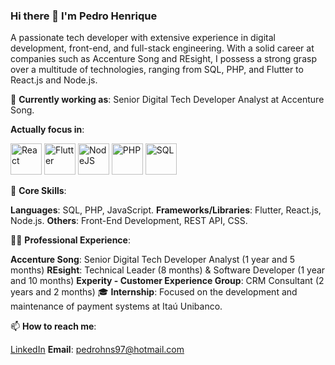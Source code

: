 ### Hi there 👋 I'm Pedro Henrique

<!--
**pedrohns/pedrohns** is a ✨ _special_ ✨ repository because its `README.md` (this file) appears on your GitHub profile.

Here are some ideas to get you started:

- 🔭 I’m currently working on ...
- 🌱 I’m currently learning ...
- 👯 I’m looking to collaborate on ...
- 🤔 I’m looking for help with ...
- 💬 Ask me about ...
- 📫 How to reach me: ...
- 😄 Pronouns: ...
- ⚡ Fun fact: ...
-->

A passionate tech developer with extensive experience in digital development, front-end, and full-stack engineering. With a solid career at companies such as Accenture Song and REsight, I possess a strong grasp over a multitude of technologies, ranging from SQL, PHP, and Flutter to React.js and Node.js.

🔭 **Currently working as**: Senior Digital Tech Developer Analyst at Accenture Song.

**Actually focus in**:
<div style="display: inline;">
<img width="50" height="50" alt="React" src="https://cdn.jsdelivr.net/gh/devicons/devicon/icons/react/react-original.svg" />
<img width="50" height="50" alt="Flutter" src="https://cdn.jsdelivr.net/gh/devicons/devicon/icons/flutter/flutter-original.svg" />
<img width="50" height="50" alt="NodeJS" src="https://cdn.jsdelivr.net/gh/devicons/devicon/icons/nodejs/nodejs-original-wordmark.svg" />
<img width="50" height="50" alt="PHP" src="https://cdn.jsdelivr.net/gh/devicons/devicon/icons/php/php-plain.svg" />
<img width="50" height="50" alt="SQL" src="https://cdn.jsdelivr.net/gh/devicons/devicon/icons/mysql/mysql-original.svg" />      
</div>

🌱 **Core Skills**:

**Languages**: SQL, PHP, JavaScript.
**Frameworks/Libraries**: Flutter, React.js, Node.js.
**Others**: Front-End Development, REST API, CSS.

👨‍💼 **Professional Experience**:

**Accenture Song**: Senior Digital Tech Developer Analyst (1 year and 5 months)
**REsight**: Technical Leader (8 months) & Software Developer (1 year and 10 months)
**Experity - Customer Experience Group**: CRM Consultant (2 years and 2 months)
🎓 **Internship**:  Focused on the development and maintenance of payment systems at Itaú Unibanco.

📫 **How to reach me**:

[LinkedIn](https://www.linkedin.com/in/pedro-henrique-848255163/)
**Email**: pedrohns97@hotmail.com
